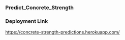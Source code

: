 ### Predict_Concrete_Strength

### Deployment Link

https://concrete-strength-predictions.herokuapp.com/

